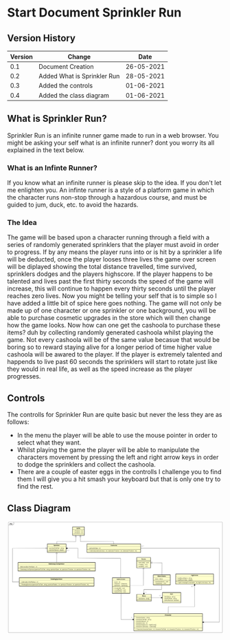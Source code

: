 # Start Document Sprinkler Run

## Version History

|Version|Change|Date|
|-------|------|----|
|0.1|Document Creation|26-05-2021|
|0.2|Added What is Sprinkler Run|28-05-2021|
|0.3|Added the controls|01-06-2021|
|0.4|Added the class diagram|01-06-2021|

## What is Sprinkler Run?
Sprinkler Run is an infinite runner game made to run in a web browser. You might be asking your self what is an infinite runner? dont you worry its all explained in the text below.

### What is an Infinte Runner?

If you know what an infinite runner is please skip to the idea. If you don't let me enlighten you. 
An infinte runner is a style of a platform game in which the character runs non-stop through a hazardous course, and must be guided to jum, duck, etc. to avoid the hazards.

### The Idea

The game will be based upon a character running through a field with a series of randomly generated sprinklers that the player must avoid in order to progress. If by any means the player runs into or is hit by a sprinkler a life will be deducted, once the player looses three lives the game over screen will be diplayed showing the total distance travelled, time survived, sprinklers dodges and the players highscore. If the player happens to be talented and lives past the first thirty seconds the speed of the game will increase, this will continue to happen every thirty seconds until the player reaches zero lives. Now you might be telling your self that is to simple so I have added a little bit of spice here goes nothing. The game will not only be made up of one character or one sprinkler or one background, you will be able to purchase cosmetic upgrades in the store which will then change how the game looks. Now how can one get the cashoola to purchase these items? duh by collecting randomly generated cashoola whilst playing the game. Not every cashoola will be of the same value becasue that would be boring so to reward staying alive for a longer period of time higher value cashoola will be awared to the player. If the player is extremely talented and happends to live past 60 seconds the sprinklers will start to rotate just like they would in real life, as well as the speed increase as the player progresses.

## Controls

The controlls for Sprinkler Run are quite basic but never the less they are as follows: 

* In the menu the player will be able to use the mouse pointer in order to select what they want.
* Whilst playing the game the player will be able to manipulate the characters movement by pressing the left and right arrow keys in order to dodge the sprinklers and collect the cashoola.
* There are a couple of easter eggs in the controlls I challenge you to find them I will give you a hit smash your keyboard but that is only one try to find the rest.

## Class Diagram

![Sprinkler Run Class Diagram](./resources/classDiagram.png "Sprinkler Run Class Diagram")

